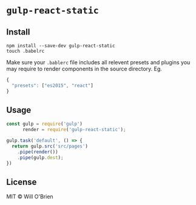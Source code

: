 
`gulp-react-static`
===============

## Install

```
npm install --save-dev gulp-react-static
touch .babelrc
```

Make sure your `.bablerc` file includes all relevent presets and plugins you may require to render components in the source directory. Eg. 

```javascript
{
  "presets": ["es2015", "react"]
}
```


## Usage

```javascript
const gulp = require('gulp')
      render = require('gulp-react-static');

gulp.task('default', () => {
  return gulp.src('src/pages')
    .pipe(render())
    .pipe(gulp.dest);
})
```

## License

MIT &copy; Will O'Brien
